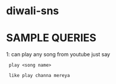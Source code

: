 # diwali-sns



# SAMPLE QUERIES

1: can play any song from youtube just say
     
     play <song name>
     
     like play channa mereya
